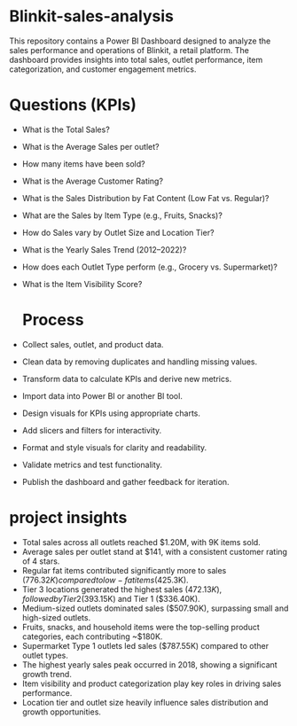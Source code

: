 # Blinkit-sales-analysis
This repository contains a Power BI Dashboard designed to analyze the sales performance and operations of Blinkit, a retail platform. The dashboard provides insights into total sales, outlet performance, item categorization, and customer engagement metrics.


# Questions (KPIs)
- What is the Total Sales?
- What is the Average Sales per outlet?
- How many items have been sold?
- What is the Average Customer Rating?
- What is the Sales Distribution by Fat Content (Low Fat vs. Regular)?
- What are the Sales by Item Type (e.g., Fruits, Snacks)?
- How do Sales vary by Outlet Size and Location Tier?
- What is the Yearly Sales Trend (2012–2022)?
- How does each Outlet Type perform (e.g., Grocery vs. Supermarket)?
- What is the Item Visibility Score?

  # Process
- Collect sales, outlet, and product data.
- Clean data by removing duplicates and handling missing values.
- Transform data to calculate KPIs and derive new metrics.
- Import data into Power BI or another BI tool.
- Design visuals for KPIs using appropriate charts.
- Add slicers and filters for interactivity.
- Format and style visuals for clarity and readability.
- Validate metrics and test functionality.
- Publish the dashboard and gather feedback for iteration.

# project insights 
- Total sales across all outlets reached $1.20M, with 9K items sold.
- Average sales per outlet stand at $141, with a consistent customer rating of 4 stars.
- Regular fat items contributed significantly more to sales ($776.32K) compared to low-fat items ($425.3K).
- Tier 3 locations generated the highest sales ($472.13K), followed by Tier 2 ($393.15K) and Tier 1 ($336.40K).
- Medium-sized outlets dominated sales ($507.90K), surpassing small and high-sized outlets.
- Fruits, snacks, and household items were the top-selling product categories, each contributing ~$180K.
- Supermarket Type 1 outlets led sales ($787.55K) compared to other outlet types.
- The highest yearly sales peak occurred in 2018, showing a significant growth trend.
- Item visibility and product categorization play key roles in driving sales performance.
- Location tier and outlet size heavily influence sales distribution and growth opportunities.











